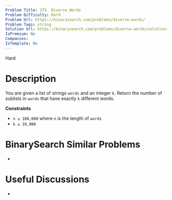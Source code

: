 ```yaml
---
Problem Title: 375. Diverse Words
Problem Difficulty: Hard
Problem Url: https://binarysearch.com/problems/diverse-words/
Problem Tags: string
Solution Url: https://binarysearch.com/problems/diverse-words/solutions/
IsPremium: No
Companies: 
IsTemplate: No
---
```


<span style="color: ;">Hard</span>

# Description

You are given a list of strings `words` and an integer `k`. Return the number of sublists in `words` that have exactly `k` different words. 

**Constraints**

- `n ≤ 100,000` where `n` is the length of `words`
- `k ≤ 10,000`

# BinarySearch Similar Problems

- []()

# Useful Discussions

- []()
